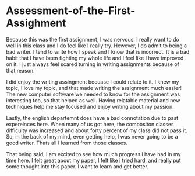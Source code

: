# Assessment-of-the-First-Assighment

Because this was the first assignment, I was nervous. I really want to do well in this class and I do feel like I really try. However, I do admit to being a bad writer. I tend to write how I speak and I know that is incorrect. It is a bad habit that I have been fighting my whole life and I feel like I have improved on it. I just always feel scared turning in writing assignments because of that reason. 

I did enjoy the writing assingment becuase I could relate to it. I knew my topic, I love my topic, and that made writing the assignment much easier! The new computer software we needed to know for the assignment was interesting too, so that helped as well. Having relatable material and new techniques help me stay focused and enjoy writing about my passion.

Lastly, the english departemnt does have a bad connotation due to past expereinces here. When many of us got here, the compositon classes difficulty was increased and about forty percent of my class did not pass it. So, in the back of my mind, even getting help, I was never going to be a good writer. Thats all I learned from those classes. 

That being said, I am excited to see how much progress i have had in my time here. I felt great about my paper, I felt like i tried hard, and really put some thought into this paper. I want to learn and get better. 
